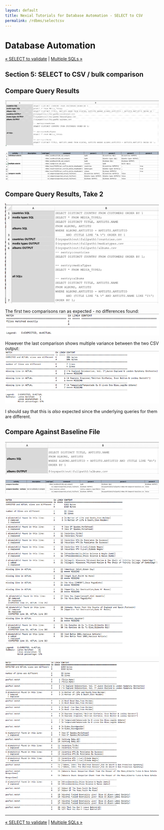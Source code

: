 ```yaml
---
layout: default
title: Nexial Tutorials for Database Automation - SELECT to CSV
permalink: /rdbms/selectcsv
---
```


# Database Automation
<div class="site-links site-links-header">
<a class="link-previous" href="selectvalidate.html">&laquo; SELECT to validate</a> | 
<a class="link-next" href="multisql.html">Multiple SQLs &raquo;</a>
</div>


## Section 5: SELECT to CSV / bulk comparison


## Compare Query Results

![Compare1 data](image/rdbms-03-Compare1.data.png)


![Compare1 script](image/rdbms-03-Compare1.script.png)

## Compare Query Results, Take 2

![Compare2 data](image/rdbms-03-Compare2.data.png)

The first two comparisons ran as expected - no differences found:<br/>
![Compare2 nodif](image/rdbms-03-Compare2.nodiff.png)

However the last comparison shows multiple variance between the two CSV output:<br/>
![Compare2 nodif](image/rdbms-03-Compare2.diff.png)

I should say that this is _also_ expected since the underlying queries for them are different.

## Compare Against Baseline File

![Compare3 data](image/rdbms-03-Compare3.data.png)

![Compare3 script](image/rdbms-03-Compare3.script.png)

![Compare3 compare](image/rdbms-03-Compare3.diff.png)

![Compare3 compare with match](image/rdbms-03-Compare3.diff_and_match.png)



***

<div class="site-links site-links-footer">
<a class="link-previous" href="selectvalidate.html">&laquo; SELECT to validate</a> | 
<a class="link-next" href="multisql.html">Multiple SQLs &raquo;</a>
</div>
